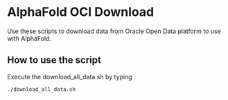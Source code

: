 # AlphaFold OCI Download

Use these scripts to download data from Oracle Open Data platform to use with AlphaFold.

## How to use the script

Execute the download_all_data.sh by typing

```{bash}
./download_all_data.sh
```

